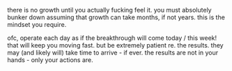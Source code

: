 there is no growth until you actually fucking feel it.
you must absolutely bunker down assuming that growth can take months, if not years. this is the mindset you require.

ofc, operate each day as if the breakthrough will come today / this week! that will keep you moving fast. but be extremely patient re. the results. they may (and likely will) take time to arrive - if ever. the results are not in your hands - only your actions are.